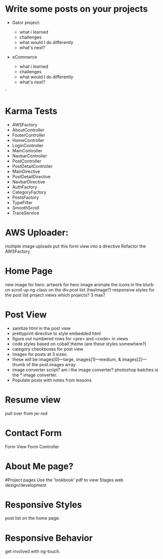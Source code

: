 # Write some posts on your projects

* Gator project:
  * what i learned
  * challenges
  * what would I do differently
  * what's next?

* eCommerce
  * what i learned
  * challenges
  * what would I do differently
  * what's next?

`


# Karma Tests

* AWSFactory
* AboutController
* FooterController
* HomeController
* LoginController
* MainController
* NavbarController
* PostController
* PostDetailController
* MainDirective
* PostDetailDirective
* NavbarDirective
* AuthFactory
* CategoryFactory
* PostsFactory
* TypeFilter
* SmoothScroll
* TraceService

# AWS Uploader:
multiple image uploads
put this form view into a directive
Refactor the AWSFactory

# Home Page

new image for hero. 
artwork for hero image
animate the icons in the blurb on scroll up
ng-class on the div.post list (hasImage?)
responsive styles for the post list
project views
  which projects? 3 max?

# Post View

* sanitize html in the post view
* prettyprint directive to style embedded html
* figure out numbered rows for &lt;pre&gt; and &lt;code&gt; in views
* code styles based on cobalt theme (are these styles somewhere?)
* category checkboxes for post view
* images for posts at 3 sizes:
* these will be images[0]—large, images[1]—medium, & images[2]—thumb of the post.images array
* image converter script? am i the image converter? photoshop batches is the * image converter.
* Populate posts with notes from lessons

# Resume view
pull over from jw-red

# Contact Form
Form View
Form Controller

# About Me page?

#Project pages
Use the 'lookbook' pdf to view
  Stages web design/development

# Responsive Styles

post list on the home page:

# Responsive Behavior
get involved with ng-touch.














